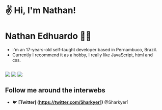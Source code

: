 # ✌ Hi, I'm Nathan!

# Nathan Edhuardo :man_technologist:

- I'm an 17-years-old self-taught developer based in Pernambuco, Brazil.
- Currently I recommend it as a hobby, I really like JavaScript, html and css.

##
![](https://img.shields.io/badge/‎-JavaScript-F7DF1E?logo=javascript&logoColor=white&style=plastic)
![](https://img.shields.io/badge/‎-HTML-CC342D?logo=html5&logoColor=white&style=plastic)
![](https://img.shields.io/badge/‎-CSS-1572B6?logo=css3&logoColor=white&style=plastic)

## Follow me around the interwebs

- 🐦 **[Twitter] (https://twitter.com/Sharkyer1)** @Sharkyer1




